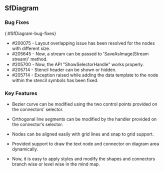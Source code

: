 ## SfDiagram

### Bug Fixes
{:#SfDiagram-bug-fixes} 

* \#200075 - Layout overlapping issue has been resolved for the nodes with different size.
* \#205645 - Now, a stream can be passed to 'SaveAsImage(Stream stream)' method.
* \#205700 - Now, the API "ShowSelectorHandle" works properly.
* \#205714 - Stencil header can be shown or hidden.
* \#205714 - Exception raised while adding the data template to the node within the stencil symbols has been fixed. 

### Key Features

* Bezier curve can be modified using the two control points provided on the connectors’ selector.

* Orthogonal line segments can be modified by the handler provided on the connector’s selector.

* Nodes can be aligned easily with grid lines and snap to grid support.

* Provided support to draw the text node and connector on diagram area dynamically.

* Now, it is easy to apply styles and modify the shapes and connectors branch wise or level wise in the mind map.